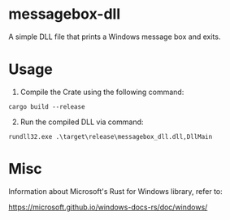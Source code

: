 # messagebox-dll

A simple DLL file that prints a Windows message box and exits.

# Usage

1. Compile the Crate using the following command:

```
cargo build --release
```

2. Run the compiled DLL via command:

```
rundll32.exe .\target\release\messagebox_dll.dll,DllMain
```

# Misc

Information about Microsoft's Rust for Windows library, refer to:

https://microsoft.github.io/windows-docs-rs/doc/windows/
